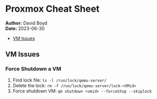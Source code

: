 # Proxmox Cheat Sheet

**Author:** David Boyd<br>
**Date:** 2023-06-30

- [VM Issues](#vm-issues)

## VM Issues

### Force Shutdown a VM

1. Find lock file: `ls -l /run/lock/qemu-server/`
2. Delete the lock: `rm -f /run/lock/qemu-server/lock-<VMid>`
3. Force shutdown VM: `qm shutdown <vmid> --forceStop --skiplock`

